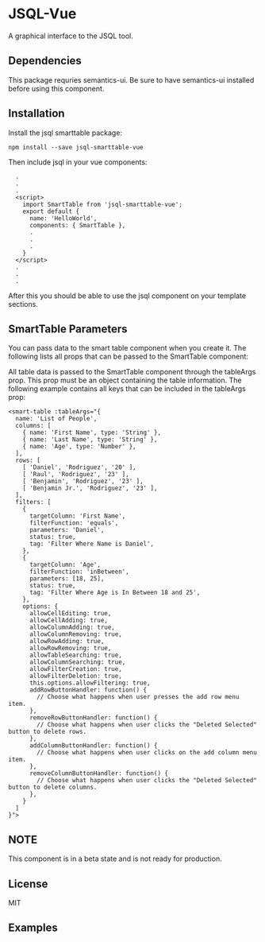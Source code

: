 # JSQL-Vue
A graphical interface to the JSQL tool.

## Dependencies

This package requries semantics-ui. Be sure to have semantics-ui installed before using this component.

## Installation
Install the jsql smarttable package:
```
npm install --save jsql-smarttable-vue
```
Then include jsql in your vue components:
```
  .
  .
  .
  <script>
    import SmartTable from 'jsql-smarttable-vue';
    export default {
      name: 'HelloWorld',
      components: { SmartTable },
      .
      .
      .
    }
  </script>
  .
  .
  .
```

After this you should be able to use the jsql component on your template sections.

## SmartTable Parameters

You can pass data to the smart table component when you create it. The following lists all props that can be passed to the SmartTable component:

All table data is passed to the SmartTable component through the tableArgs prop. This prop must be an object containing the table information. The following example contains all keys that can be included in the tableArgs prop:


```
<smart-table :tableArgs="{
  name: 'List of People',
  columns: [
    { name: 'First Name', type: 'String' },
    { name: 'Last Name', type: 'String' },
    { name: 'Age', type: 'Number' },
  ],
  rows: [
    [ 'Daniel', 'Rodriguez', '20' ],
    [ 'Raul', 'Rodriguez', '23' ],
    [ 'Benjamin', 'Rodriguez', '23' ],
    [ 'Benjamin Jr.', 'Rodriguez', '23' ],
  ],
  filters: [
    {
      targetColumn: 'First Name',
      filterFunction: 'equals',
      parameters: 'Daniel',
      status: true,
      tag: 'Filter Where Name is Daniel',
    },
    {
      targetColumn: 'Age',
      filterFunction: 'inBetween',
      parameters: [18, 25],
      status: true,
      tag: 'Filter Where Age is In Between 18 and 25',
    },
    options: {
      allowCellEditing: true,
      allowCellAdding: true,
      allowColumnAdding: true,
      allowColumnRemoving: true,
      allowRowAdding: true,
      allowRowRemoving: true,
      allowTableSearching: true,
      allowColumnSearching: true,
      allowFilterCreation: true,
      allowFilterDeletion: true,
      this.options.allowFiltering: true,
      addRowButtonHandler: function() {
        // Choose what happens when user presses the add row menu item.
      },
      removeRowButtonHandler: function() {
        // Choose what happens when user clicks the "Deleted Selected" button to delete rows.
      },
      addColumnButtonHandler: function() {
        // Choose what happens when user clicks on the add column menu item.
      },
      removeColumnButtonHandler: function() {
        // Choose what happens when user clicks the "Deleted Selected" button to delete columns.
      },
    }
  ]
}">

```

## NOTE
This component is in a beta state and is not ready for production.

## License

MIT



## Examples

